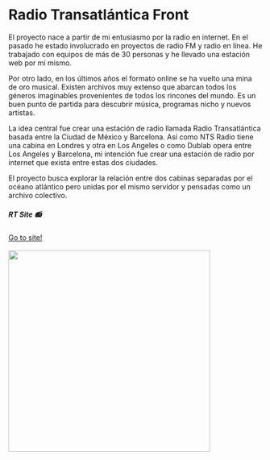 # Radio Transatlántica Front



El proyecto nace a partir de mi entusiasmo por la radio en internet. En el pasado he estado involucrado en proyectos de radio FM y radio en línea. He trabajado con equipos de más de 30 personas y he llevado una estación web por mí mismo.

Por otro lado, en los últimos años el formato online se ha vuelto una mina de oro musical. Existen archivos muy extenso que abarcan todos los géneros imaginables provenientes de todos los rincones del mundo. Es un buen punto de partida para descubrir música, programas nicho y nuevos artistas.

La idea central fue crear una estación de radio llamada Radio Transatlántica basada entre la Ciudad de México y Barcelona. Así como NTS Radio tiene una cabina en Londres y otra en Los Angeles o como Dublab opera entre Los Angeles y Barcelona, mi intención fue crear una estación de radio por internet que exista entre estas dos ciudades.

El proyecto busca explorar la relación entre dos cabinas separadas por el océano atlántico pero unidas por el mismo servidor y pensadas como un archivo colectivo.
<br/>
##### RT Site :radio: 
[Go to site!](https://radio-transatlantica.herokuapp.com/)
<br/>
<br/>
<img src="https://res.cloudinary.com/dieglitter/image/upload/v1601076953/radio-shows/rt-logo-black_oa00al.png" width="400px" height="auto">
